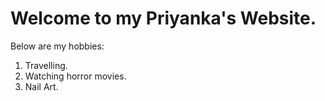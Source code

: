 # Welcome to my Priyanka's Website.
Below are my hobbies:

1. Travelling.
1. Watching horror movies.
1. Nail Art.

